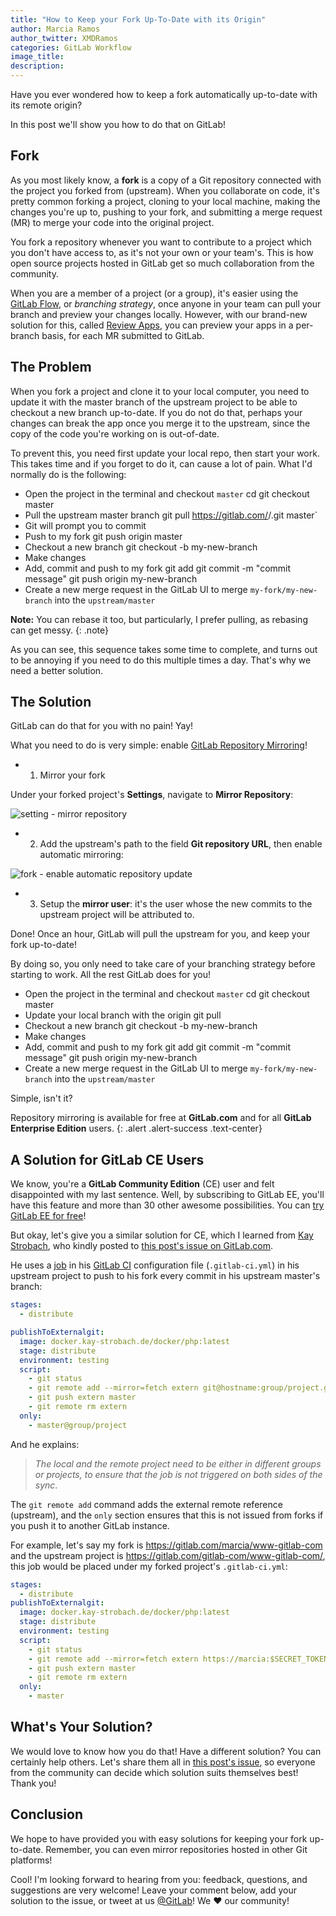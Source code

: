 ```yaml
---
title: "How to Keep your Fork Up-To-Date with its Origin"
author: Marcia Ramos
author_twitter: XMDRamos
categories: GitLab Workflow
image_title: 
description: 
---
```


Have you ever wondered how to keep a fork automatically up-to-date with its remote origin?

In this post we'll show you how to do that on GitLab!

<!-- more -->

## Fork

As you most likely know, a **fork** is a copy of a Git repository connected with the project you forked from (upstream). When you collaborate on code, it's pretty common forking a project, cloning to your local machine, making the changes you're up to, pushing to your fork, and submitting a merge request (MR) to merge your code into the original project.

You fork a repository whenever you want to contribute to a project which you don't have access to, as it's not your own or your team's. This is how open source projects hosted in GitLab get so much collaboration from the community.

When you are a member of a project (or a group), it's easier using the [GitLab Flow](/2014/09/29/gitlab-flow/), or _branching strategy_, once anyone in your team can pull your branch and preview your changes locally. However, with our brand-new solution for this, called [Review Apps](/features/review-apps), you can preview your apps in a per-branch basis, for each MR submitted to GitLab.

## The Problem

When you fork a project and clone it to your local computer, you need to update it with the master branch of the upstream project to be able to checkout a new branch up-to-date. If you do not do that, perhaps your changes can break the app once you merge it to the upstream, since the copy of the code you're working on is out-of-date.

To prevent this, you need first update your local repo, then start your work. This takes time and if you forget to do it, can cause a lot of pain. What I'd normally do is the following:

- Open the project in the terminal and checkout `master`
    cd <directory>
    git checkout master
- Pull the upstream master branch
    git pull https://gitlab.com/<namespace>/<project>.git master`
- Git will prompt you to commit
- Push to my fork
    git push origin master
- Checkout a new branch
    git checkout -b my-new-branch
- Make changes
- Add, commit and push to my fork
    git add
    git commit -m "commit message"
    git push origin my-new-branch
- Create a new merge request in the GitLab UI to merge `my-fork/my-new-branch` into the `upstream/master`

**Note:** You can rebase it too, but particularly, I prefer pulling, as rebasing can get messy.
{: .note}

As you can see, this sequence takes some time to complete, and turns out to be annoying if you need to do this multiple times a day. That's why we need a better solution.

## The Solution

GitLab can do that for you with no pain! Yay!

What you need to do is very simple: enable [GitLab Repository Mirroring](https://docs.gitlab.com/ee/workflow/repository_mirroring.html)!

- 1. Mirror your fork

Under your forked project's **Settings**, navigate to **Mirror Repository**:

![setting - mirror repository]()

- 2. Add the upstream's path to the field **Git repository URL**, then enable automatic mirroring:

![fork - enable automatic repository update]()

- 3. Setup the **mirror user**: it's the user whose the new commits to the upstream project will be attributed to.

Done! Once an hour, GitLab will pull the upstream for you, and keep your fork up-to-date!

By doing so, you only need to take care of your branching strategy before starting to work. All the rest GitLab does for you!

- Open the project in the terminal and checkout `master`
    cd <directory>
    git checkout master
- Update your local branch with the origin
    git pull
- Checkout a new branch
    git checkout -b my-new-branch
- Make changes
- Add, commit and push to my fork
    git add
    git commit -m "commit message"
    git push origin my-new-branch
- Create a new merge request in the GitLab UI to merge `my-fork/my-new-branch` into the `upstream/master`

Simple, isn't it? 

Repository mirroring is available for free at **GitLab.com** and for all **GitLab Enterprise Edition** users.
{: .alert .alert-success .text-center}

## A Solution for GitLab CE Users

We know, you're a **GitLab Community Edition** (CE) user and felt disappointed with my last sentence. Well, by subscribing to GitLab EE, you'll have this feature and more than 30 other awesome possibilities. You can [try GitLab EE for free](/free-trial/)!

But okay, let's give you a similar solution for CE, which I learned from [Kay Strobach](https://twitter.com/kaystrobach), who kindly posted to [this post's issue on GitLab.com](https://gitlab.com/gitlab-com/blog-posts/issues/299#note_18912122).

He uses a [job](https://docs.gitlab.com/ce/ci/yaml/README.html#jobs) in his [GitLab CI](/gitlab-ci/) configuration file (`.gitlab-ci.yml`) in his upstream project to push to his fork every commit in his upstream master's branch:

```yaml
stages:
  - distribute

publishToExternalgit:
  image: docker.kay-strobach.de/docker/php:latest
  stage: distribute
  environment: testing
  script:
    - git status
    - git remote add --mirror=fetch extern git@hostname:group/project.git || true
    - git push extern master
    - git remote rm extern
  only:
    - master@group/project
```


And he explains:

> _The local and the remote project need to be either in different groups or projects, to ensure that the job is not triggered on both sides of the sync_.

The `git remote add` command adds the external remote reference (upstream), and the `only` section ensures that this is not issued from forks if you push it to another GitLab instance.

For example, let's say my fork is <https://gitlab.com/marcia/www-gitlab-com> and the upstream project is <https://gitlab.com/gitlab-com/www-gitlab-com/>, this job would be placed under my forked project's `.gitlab-ci.yml`:

```yaml
stages:
  - distribute
publishToExternalgit:
  image: docker.kay-strobach.de/docker/php:latest
  stage: distribute
  environment: testing
  script:
    - git status
    - git remote add --mirror=fetch extern https://marcia:$SECRET_TOKEN@gitlab.com/marcia/upstream.git
    - git push extern master
    - git remote rm extern
  only:
    - master
```

## What's Your Solution?

We would love to know how you do that! Have a different solution? You can certainly help others. Let's share them all in [this post's issue](https://gitlab.com/gitlab-com/blog-posts/issues/299), so everyone from the community can decide which solution suits themselves best! Thank you!

## Conclusion

We hope to have provided you with easy solutions for keeping your fork up-to-date. Remember, you can even mirror repositories hosted in other Git platforms!

Cool! I'm looking forward to hearing from you: feedback, questions, and suggestions are very welcome! Leave your comment below, add your solution to the issue, or tweet at us [@GitLab](https://twitter.com/gitlab)! We ❤️ our community!
